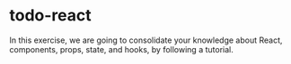 # todo-react
In this exercise, we are going to consolidate your knowledge about React, components, props, state, and hooks, by following a tutorial.

